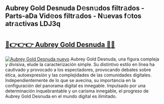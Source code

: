 ## Aubrey Gold Desnuda D𝚎sn𝚞dos filtr𝚊dos - Parts-aDa Vid𝚎os filtr𝚊dos - N𝚞evas f𝚘tos atr𝚊ctivas LDJ3q

# <h2><a href="http://mbaxxra.tromn.icu/?c=Aubrey+Gold+Desnuda">🔗👉👉👉 Aubrey Gold Desnuda 🔗🔗</a></h2>

[![Aubrey Gold Desnuda nuevo](https://i.imgur.com/pEAQMta.gif)](http://mbaxxra.tromn.icu/?c=Aubrey+Gold+Desnuda)
Aubrey Gold Desnuda, una figura compleja y divisiva, elude la caracterización simple. Su distintivo estilo en línea ha cautivado y provocado a los espectadores, provocando debates sobre ética, autoexpresión y las complejidades de las comunidades digitales. Independientemente de lo que se avecina, su importancia en la configuración del panorama digital es innegable. Impulsado por una determinación inquebrantable y un carisma innegable, el progreso de Aubrey Gold Desnuda en el mundo digital es ilimitado.
